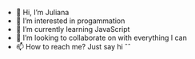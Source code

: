 - 👋 Hi, I’m Juliana
- 👀 I’m interested in progammation 
- 🌱 I’m currently learning JavaScript
- 💞️ I’m looking to collaborate on  with everything I can
- 📫 How to reach me? Just say hi ˆˆ

<!---
eucirne/eucirne is a ✨ special ✨ repository because its `README.md` (this file) appears on your GitHub profile.
You can click the Preview link to take a look at your changes.
--->
